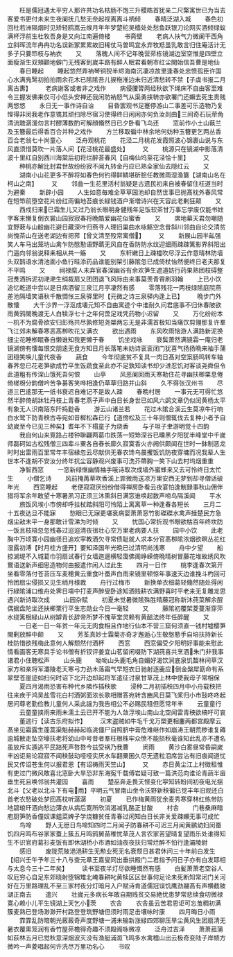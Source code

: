 <!-- { "loadSidebar": true } -->
　　枉是儒冠遇太平穷人那许共功名枯肠不饱三升稷皓首犹亲二尺檠寓世已为当去客爱书更付未来生夜阑抚几愁无奈起视离离斗柄倾
　　春晴泛湖入城
　　春色初回杜若洲隔烟时见矫轻鸥嵩云缑月年年梦楚柁吴樯处处愁鱼跃银刀论网买酒倾绿蚁满杯浮前生杜牧吾身是又向江南遍倚楼
　　书斋壁
　　老病人扶气力微阑干西角立斜晖流年冉冉功名误新冢累累故旧稀仗马曽鸣宜永弃牧羝虽乳敢言归住庵活计无多子只要笻枝与衲衣
　　又
　　落魄人间不记年晚营茒栋镜湖边室空惟是四壁立面瘦渐生双頬颧地僻门无残客到嵗丰路有醉人眠君看朝市红尘閙始信吾曹是地仙
　　春日睡起
　　睡起悠然弄衲琴铜猊半烬海南沉凄凉故里逢春处忠愤孤臣许国心水满鳬鹥初拍拍雨余花木已隂隂吾儿捩柂淮边未归近清愁转不禁【子虡书报二月离古夀】
　　老病谢客或者非之戏作
　　病侵腰膂两经秋欲下绳床不自由客至难令三握发佛来仅可小低头安禅还我闲防衲怒气从渠勇挟辀亦欲署门还嬾去死生贵贱两悠悠
　　永日无一事作诗自诒
　　目昏罢观书足蹇停游山二事差可乐造物乃复悭得非闵我老作意镌其顽扫除尽宿习使得终日闲闲亦何负汝剡曲三间奇石玩荦角清流聴潺湲勿言村醪薄数酌可解顔翛然日已夕卧看飞鸟还
　　窓前作小土山蓻兰及玉簪最后得香百合并种之戏作
　　方兰移取徧中林余地何妨种玉簪更乞两丛香百合老翁七十尚童心
　　泛舟观桃花
　　花泾二月桃花发霞照波心锦裹山说与东风直须惜莫吹一片落人间【花泾桃花最盛处】
　　又
　　桃源只在镜湖中影落清波十里红自别西川海棠后初将烂醉荅春风【自梅仙坞至花泾恰十里】
　　又
　　种桃亦解比封君世故纷纷寂不闻九转金丹应已熟全家仙去隠红云
　　又
　　湖南小山花更多不醉将如春色何钓得鲜鳞堪斫脍任教微雨湿渔簔【湖南山名在柯山之南】
　　又
　　邻曲一生花里活村翁疑是古遗民初来自被春留住枉道当时为避秦
　　新辟小园
　　人生如意毎难全草草园池却自然世事已抛髙枕外春风常在短笻前堕空花片纷红雨徧地苔痕长緑钱酒户渐増诗兴在天容此老剰狂颠
　　又
　　西戍归来已霜生儿又过乃翁长眼明身健残年足饭软茶甘万事忘学废仅能书妵字客来懒复倒衣裳山园寂寂春将晩酷爱幽花似蜜香
　　又
　　席地幕天君勿嘲随宜野蓛与山殽幽花避日藏深叶归燕寻人理旧巢曲水咏觞空念昔斜川邻曲自论交清贫尚愧茶山在送老湖边有把茒【曾文清至殁常寓僧】
　　又
　　新展山园半畆强笑人车马出笼坊山禽乍防慇懃语野蘤无风自在香防防水纹迎细雨疎疎篱影界斜阳出门遥向邻翁说释耒相从共一觞
　　又
　　东轩嫩日上疎櫺吹尽浮云作意晴林防墙头双鹊语水清池面小鱼行畦添药品谁能别架引藤隂忽已成倚杖怡然便终日老夫那复不平鸣
　　又
　　祠禄縻人未弃官春深幽谷有余欢笋生遮道妨行药果熟团枝碍整冠煑酒拆泥初滟滟生绡裁扇又团团退飞风际由来事莫羡青霄刷羽翰
　　上已小饮追忆乾道中尝以是日病酒留三泉江月亭凄然有感
　　零落残花一两枝绿隂庭院燕差池隔墙笑语秋千散惆怅三泉驿里时【元微之诗三泉驿内逢上已】
　　晩步门外散懐
　　大千沙界一浮沤成壊元知不自由寓迹个中谁耐久问君底事不归休春陂欲雨黄鸦閙晩渡无人白犊浮七十之年何啻足戏凭药物小迟留
　　又
　　万化纷纷本一机不为腐骨欲安归彭殇共尽孰修短尧桀两忘无是非濡首极知当痛饮剪翎那复许羣飞江郊未解春寒恶髙栁吹花又满衣
　　欲出遇雨
　　东风吹雨恼游人满路新泥换细尘花睡栁眠春自懒谁知我更懒于春
　　饥坐戏咏
　　衰鬓萧然满镜霜一庵归老镜湖傍有懐每恨交朋逺无食方知日月长落笔未妨诗衮衮闭门犹喜气扬扬晩来袖手蒲团穏笑唤儿童代夜香
　　蔬食
　　今年彻底贫不复具一肉日髙对空案肠鸣转车轴春荠忽已花老笋欲成竹平生饭蔬食至此亦不足孰知读书却少进忍饥对客谈尧舜但令此道粗有传深山饿死吾何恨
　　山亭
　　风恶阑回雨天寒勒住花寻幽扶楖栗息倦倚槎枒分韵僧吟苦争碁客笑哗相逢仍草草归路并山斜
　　久不得张汉州书
　　尽道三巴逺那无一纸书衰迟自难记不是故人疎
　　春晩村居
　　一事元无可得忙悠然半醉倚胡牀牡丹枝上青春老燕子声中白日长身世已如风六鹢文章仍似闰黄杨太平有象无人识南陌东阡捣麨香
　　游云山诸兰若
　　花过木隂合溪云生莫凉牛行响白水鹭下防青秧古寺宛如昔穉松森已行【道傍松及三十年则僧辄伐去复种小者予自幼嵗至今已见三种矣】耆年不下榻童子为烧香
　　与子坦子聿游明觉十四韵
　　我自何山来覔路占楼钟聨翩两葛巾跌荡一短笻深谷已曛黑夕阳犹半峰堂中千嵗师磊砢如古松残僧三四辈斗粟各自舂长廊久寂寞香火亦阙供颇闻在世时一鉢制恶龙时时出雷雨百里常年丰宿縁忽云尽献供无春农馋乌晨攫饭饥防夜穿墉而况我辈人生世本不逢胡不安汝分终年抗尘容静观兴废事可洗芥蔕胸一笑下山去村坞烟重重
　　净智西窓
　　一窓新绿惬幽情袖手哦诗取次成墙外蜜蜂来又去可怜终日太忙生
　　小僧乞诗
　　风前掩苒草吹香溪上霏微雨送凉万里安西无梦到却寻僧话破年光
　　西窓睡起
　　老便寂寂厌纷纷借得禅房卧看云夜宴怕逢觥録事秋山佣伴猎将军余年敢望十寒暑夙习正须三沐熏斜日满窓谁唤起数声啼鸟隔溪闻
　　平水
　　旅饭风埃小市傍却呼拄杖踏斜阳可怜陌上离离草一种逢春各短长
　　三月二十五夜达旦不能寐
　　愁眼已无寐更堪衰病婴萧萧窓竹影磔磔水禽声捶楚民方急烟尘敌未平一身那敢计雪涕为时倾
　　又
　　忧国心常折观书眼欲枯百年终坎防一饭且枝梧忽忽残春过迢迢清夜徂壮心空万里老病要人扶
　　园中小饮
　　此老胸中万顷寛小园幽径日追欢寜教酒欠寻常债耻就人求本分官髙栁隂浓烟欲暝丛花红湿露初溥【时月桂方盛开】要知泽国年光晩已过清明尚浅寒
　　舟中夕望
　　船掠湖堤不入城葛巾羽扇试春行女墙迤逦横轻霭佛阁峥嵘倚晩晴树冒藤花堆故绣风吹鸎语送新声细思造物何由报遣作闲人过此生
　　四月一日作
　　桃李逢春次第开坐看零落付苍苔压车麦穂黄云重食叶蚕声白雨来镜里顿惊年事速天边谁挽斗杓回可怜团扇尘侵损又见生绡月様裁
　　舟行过梅市
　　新换单衣细葛轻翛然随处得闲行緑隂浦口维舟处霁日塲中打麦声醉叟卧途知酒贱耕农满野喜时平老来无复雕龙思遇兴新诗取次成
　　山园杂赋
　　初夏未觉暑微隂殊胜晴藤冠称新沐莼菜解余酲偶据盘陀坐还扶楖栗行平生志勋业今日一毫轻
　　又
　　藤隂初覆架菱蔓渐穿萍水绕篱根緑山从树罅青长辞帝所梦不愧草堂灵赖有黄醅法终年任醉醒
　　又
　　一日老一日一年贫一年元无肉食相且作地行仙本不营三窟何须直一钱村墟樱笋閙剰放醉中颠
　　又
　　芳荃真妙士霜菊亦奇才邂逅心生敬慇懃手自培扶持新长桂防惜欲残梅此意何人解颓然付酒杯
　　西窓
　　西窓偏受夕阳明好事能来慰此情看画客无寒具手论书僧有折钗评姜宜山茗留闲啜防下湖莼喜共烹酒朱门非我事诸君小住聴松声
　　山头鹿
　　呦呦山头鹿毛角自媚好渴饮涧底泉饥齧林间草汉家方和亲将军灞陵老天寒弓力劲木落霜气早短衣日驰射逐鹿应倒金槃犀筯命有系翠壁苍崖迹如扫何时诏下北开边却起将军逺征讨泉甘草茂上林中使我母子常相保
　　夏四月渴雨恐害布种代乡隣作插秧歌
　　浸种二月初插秧四月中小舟载秧把往来疾于鸿吴盐雪花白村酒粥面浓长歌相赠答宛转含豳风日莫飞桨归小市鼔咚咚起居问尊老勤俭教儿童何人采此謡为我告相公不必赐民租但愿常年丰
　　云童童行
　　云童童挟雨来雨未濡土云已开不能为人敛浮埃山南山北空闻雷青秧欲槁吁可哀
　　董逃行【读古乐府拟作】
　　汉末盗贼如牛毛千戈万槊更相鏖两都宫殿摩云髙坐见霜露生蓬蒿渠魁赫赫起临洮僵尸自照脐中膏危难继作如崩涛王朝荒秽谁复薅逾城散走坠空壕扶老将幼山中号昔者羣枉根株牢众愤不能损秋毫谁知此乱亦不遭名虽放斥实遁逃平民踣死声嗸嗸今兹受祸乃我曹
　　闵雨
　　黄沙白雾昼常昏嗣嵗丰凶讵易论寂寂不闻秧鼔动哑哑实厌水车翻粟囷久尽无遗粒泪席尝沾有旧痕闻道忧民又传诏苍生何以报君恩【有诏祷雨天竺山】
　　又
　　赤日黄尘江上村徴租惟有吏过门微风敢喜北窓卧大旱恐非东海寃千载傅岩疑可致一篇洪范向谁论青蔬半亩垂生死且唤邻翁共灌园
　　喜雨
　　楚巫奔走畏天悭变化寜知转盼间初夜电光揺北斗【父老以北斗下有电雨】平明云气冒南山坐令沃野新秧徧已觉丰年旧观还白首老农愁破处梦回髙枕听潺潺
　　初夏
　　已作梅黄雨犹余麦秀寒穿林红练带防地碧琅玕酒向愁边薄衣从病后寛所欣消渴减乳酪正甘酸
　　村舎
　　门巷桑麻暗庖厨笋防香僮奴课鉏菜婢子学烧糠贫任青春过闲知白日长非关爱疎嬾无事可成忙
　　鸟啼
　　野人无厯日鸟啼知四时二月闻子防春耕不可迟三月闻黄鹂幼妇闵蚕饥四月鸣布谷家家蚕上簇五月鸣鸦舅苗稚忧草茂人言农家苦望晴复望雨乐处谁得知生不识官府葛衫麦饭有即休湖桥小市酒如油夜夜扶归常烂醉不怕行逢灞陵尉
　　感旧
　　废陇荒陂浥浥耕生无勲业死无名衰颓日甚君休问三十年前白发生【绍兴壬午予年三十八与查元章王嘉叟同出垂拱殿门二君指予问日子亦有白发耶相与太息今三十二年矣】
　　读书至夜半灯尽欲睡慨然有感
　　白髪萧萧老空谷人叹厄穷心自足东郊晓射堕锦雉北崦春耕叱黄犊区区世事何足论未死断知常闭门关河好在万里路理乱不至三家村夜分灯暗月入户赋诗肯道儒冠误饥鹰劲翮髙有声横截陂湖正南去
　　遣兴
　　壮嵗元多病长年敢自期贱贫交易絶忧患梦常悲续食叨微禄寛心赖小儿平生镜湖上天乞小茨
　　农舎
　　农舎虽云苦君恩讵可忘茧稠初满簇麦熟已登场渺渺开村路登登筑野塘但须时雨足击壤咏时康
　　四月晦日小雨
　　霏霏乱防暗朝光蓛蓛奇声度野塘一浦未输新涨緑四郊聊压旱尘黄风生团扇清无暑衣覆熏笼润有香竹屋茒檐得奇趣不须殿阁咏微凉
　　泛舟过吉泽
　　萧萧菰蒲如荻林五月已觉秋意深烟波灭没有渔艇浦溆飞鸣多水禽稽山出云极奇变陆子岸帻方微吟一声菱唱起何许洗尽万里功名心
　　书叹
